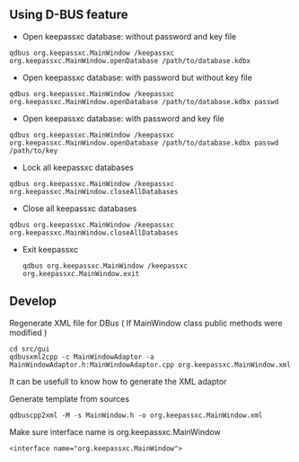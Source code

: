## Using D-BUS feature

* Open keepassxc database: without password and key file

`qdbus org.keepassxc.MainWindow /keepassxc org.keepassxc.MainWindow.openDatabase /path/to/database.kdbx`

* Open keepassxc database: with password but without key file

`qdbus org.keepassxc.MainWindow /keepassxc org.keepassxc.MainWindow.openDatabase /path/to/database.kdbx passwd`

* Open keepassxc database: with password and key file

`qdbus org.keepassxc.MainWindow /keepassxc org.keepassxc.MainWindow.openDatabase /path/to/database.kdbx passwd /path/to/key`


*  Lock all keepassxc databases

`qdbus org.keepassxc.MainWindow /keepassxc org.keepassxc.MainWindow.closeAllDatabases`

*  Close all keepassxc databases

`qdbus org.keepassxc.MainWindow /keepassxc org.keepassxc.MainWindow.closeAllDatabases`
    
*  Exit keepassxc

    `qdbus org.keepassxc.MainWindow /keepassxc org.keepassxc.MainWindow.exit`

## Develop

Regenerate XML file for DBus ( If MainWindow class public methods were modified )

```
cd src/gui    
qdbusxml2cpp -c MainWindowAdaptor -a MainWindowAdaptor.h:MainWindowAdaptor.cpp org.keepassxc.MainWindow.xml
```

It can be usefull to know how to generate the XML adaptor

Generate template from sources

    qdbuscpp2xml -M -s MainWindow.h -o org.keepassxc.MainWindow.xml
    
Make sure interface name is org.keepassxc.MainWindow

    <interface name="org.keepassxc.MainWindow">

